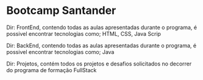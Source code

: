 <h1>Bootcamp Santander</h2>
<p>Dir: FrontEnd, contendo todas as aulas apresentadas durante o programa, é possivel encontrar tecnologias como; HTML, CSS, Java Scrip</p>
<p>Dir: BackEnd, contendo todas as aulas apresentadas durante o programa, é possivel encontrar tecnologias como; Java</p>
<p>Dir: Projetos, contém todos os projetos e desafios solicitados no decorrer do programa de formação FullStack</p>